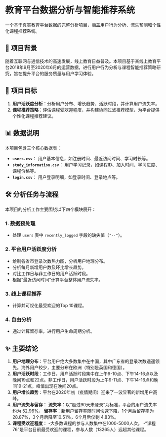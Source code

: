 # 教育平台数据分析与智能推荐系统

一个基于真实教育平台数据的完整分析项目，涵盖用户行为分析、流失预测和个性化课程推荐系统。

## 📖 项目背景
随着互联网与通信技术的高速发展，线上教育日益普及。本项目基于某线上教育平台2018年9月至2020年6月的运营数据，进行用户行为分析与课程智能推荐策略研究，旨在提升平台的服务质量与用户学习体验。

## 🎯 项目目标
1.  **用户活跃度分析**：分析用户分布、增长趋势、活跃时段，并计算用户流失率。
2.  **课程推荐策略**：评估课程受欢迎程度，并构建协同过滤推荐模型，为平台提供个性化课程推荐建议。

## 📊 数据说明
本项目包含三个核心数据表：
- **`users.csv`**： 用户基本信息，如注册时间、最近访问时间、学习时长等。
- **`study_information.csv`**： 用户学习记录，如课程ID、加入时间、学习进度、课程价格等。
- **`login.csv`**： 用户登录明细，如登录时间、登录地点等。

## 🛠️ 分析任务与流程
本项目的分析工作主要围绕以下四个模块展开：

### 1. 数据预处理
- 处理 `users` 表中 `recently_logged` 字段的缺失值（`"--"`）。

### 2. 平台用户活跃度分析
- 绘制各省市登录次数热力图，分析用户地理分布。
- 分析每月新增用户数及环比增长趋势。
- 对比工作日与非工作日的用户活跃时段。
- 根据“最近访问时间”计算平台整体用户流失率。

### 3. 线上课程推荐
- 计算并可视化最受欢迎的Top 10课程。

### 4. 自由分析
- 通过计算留存率，进行用户生命周期分析。

## ✨ 主要结论
1.  **用户地理分布**：平台用户绝大多数集中在中国，其中广东省的登录次数遥遥领先。海外用户较少，主要分布在欧洲（特别是英国和德国）。
2.  **用户活跃时段**：工作日，用户活跃时段集中在上午9-10点、下午14-16点以及晚间19点和22点。非工作日，用户活跃时段为上午9-11点、下午14-16点和晚间19-21点，峰值出现在晚间20点。
3.  **用户增长趋势**：平台在2020年初（疫情期间）迎来了一波显著的新增用户高峰。
4.  **用户流失与留存**：
    **流失率**：以“超过90天未登录”为标准，平台的用户流失率约为 52.96%。
    **留存率**：新用户留存率随时间快速下降，1个月后留存率为 28.87%，3个月后降至10.51%，6个月后仅剩 4.83%。
5.  **课程受欢迎程度**：
   -大多数课程的参与人数集中在1000-5000人次。
   -“课程76”是平台目前最受欢迎的课程，参与人数（13265人）远超其他课程。
